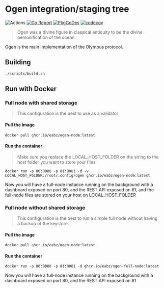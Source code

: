 # Ogen integration/staging tree

![Actions](https://github.com/eabz/ogen/workflows/test.yml/badge.svg)
[![Go Report](https://goreportcard.com/badge/github.com/eabz/ogen)](https://goreportcard.com/report/github.com/eabz/ogen)
[![PkgGoDev](https://pkg.go.dev/badge/github.com/eabz/ogen?tab=doc)](https://pkg.go.dev/github.com/eabz/ogen?tab=doc)
[![codecov](https://codecov.io/gh/eabz/ogen/branch/master/graph/badge.svg)](https://codecov.io/gh/eabz/ogen)

> Ogen was a divine figure in classical antiquity to be the divine personification of the ocean.

Ogen is the main implementation of the Olympus protocol.

## Building

```bash
./scripts/build.sh
```

## Run with Docker

### Full node with shared storage

> This configuration is the best to use as a validator

#### Pull the image

```
docker pull ghcr.io/eabz/ogen-node:latest
```

#### Run the container

> Make sure you replace the LOCAL_HOST_FOLDER on the string to the host folder you want to store your files

```
docker run -p 80:8080 -p 81:8081 -d -v LOCAL_HOST_FOLDER:/root/.config/ogen ghcr.io/eabz/ogen-node:latest
```

Now you will have a full-node instance running on the background with a dashboard exposed on port 80, and the REST API exposed on 81, and the full-node files are stored on your host on LOCAL_HOST_FOLDER

### Full node without shared storage

> This configuration is the best to run a simple full node without having a backup of the keystore.

#### Pull the image

```
docker pull ghcr.io/eabz/ogen-node:latest
```

#### Run the container

```
docker run -p 80:8080 -p 81:8081 -d ghcr.io/eabz/ogen-full-node:latest
```

Now you will have a full-node instance running on the background with a dashboard exposed on port 80, and the REST API exposed on 81
